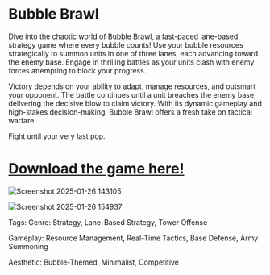 # Bubble Brawl

Dive into the chaotic world of Bubble Brawl, a fast-paced lane-based strategy game where every bubble counts! Use your bubble resources strategically to summon units in one of three lanes, each advancing toward the enemy base. Engage in thrilling battles as your units clash with enemy forces attempting to block your progress.

Victory depends on your ability to adapt, manage resources, and outsmart your opponent. The battle continues until a unit breaches the enemy base, delivering the decisive blow to claim victory. With its dynamic gameplay and high-stakes decision-making, Bubble Brawl offers a fresh take on tactical warfare.

Fight until your very last pop.

# [Download the game here!](https://raffiesaurus.itch.io/bubble-brawl)

![Screenshot 2025-01-26 143105](https://github.com/user-attachments/assets/ca83208f-ca38-4f41-9234-52f6ff63ce63)

![Screenshot 2025-01-26 154937](https://github.com/user-attachments/assets/cf97ec26-24f1-485b-9e8e-b298b86444a2)

Tags:
Genre: Strategy, Lane-Based Strategy, Tower Offense

Gameplay: Resource Management, Real-Time Tactics, Base Defense, Army Summoning

Aesthetic: Bubble-Themed, Minimalist, Competitive
